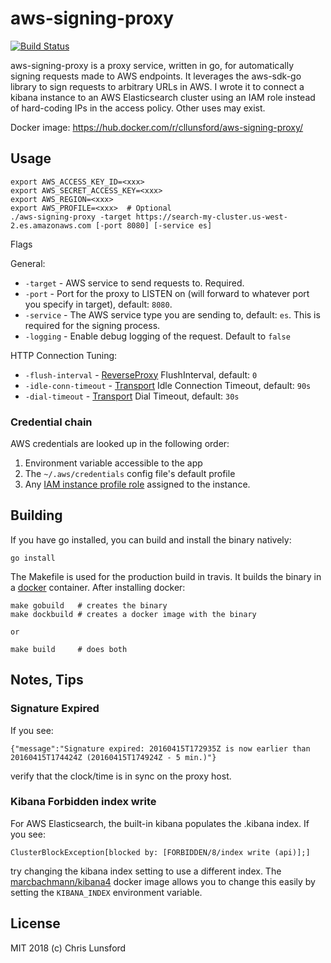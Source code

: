 aws-signing-proxy
=================
[![Build Status](https://travis-ci.org/cllunsford/aws-signing-proxy.svg?branch=master)](https://travis-ci.org/cllunsford/aws-signing-proxy)

aws-signing-proxy is a proxy service, written in go, for automatically signing requests made to AWS endpoints.  It leverages the aws-sdk-go library to sign requests to arbitrary URLs in AWS.  I wrote it to connect a kibana instance to an AWS Elasticsearch cluster using an IAM role instead of hard-coding IPs in the access policy.  Other uses may exist.

Docker image: https://hub.docker.com/r/cllunsford/aws-signing-proxy/

## Usage

```
export AWS_ACCESS_KEY_ID=<xxx>
export AWS_SECRET_ACCESS_KEY=<xxx>
export AWS_REGION=<xxx>
export AWS_PROFILE=<xxx>  # Optional
./aws-signing-proxy -target https://search-my-cluster.us-west-2.es.amazonaws.com [-port 8080] [-service es]
```

Flags

General:

 * `-target` - AWS service to send requests to.  Required.
 * `-port` - Port for the proxy to LISTEN on (will forward to whatever port you specify in target), default: `8080`.
 * `-service` - The AWS service type you are sending to, default: `es`.  This is required for the signing process.
 * `-logging` - Enable debug logging of the request. Default to `false`

HTTP Connection Tuning:

 * `-flush-interval` - [ReverseProxy](https://golang.org/pkg/net/http/httputil/#ReverseProxy) FlushInterval, default: `0`
 * `-idle-conn-timeout` - [Transport](https://golang.org/pkg/net/http/#Transport) Idle Connection Timeout, default: `90s`
 * `-dial-timeout` - [Transport](https://golang.org/pkg/net/http/#Transport) Dial Timeout, default: `30s`

### Credential chain

AWS credentials are looked up in the following order:

 1. Environment variable accessible to the app
 2. The `~/.aws/credentials` config file's default profile
 3. Any [IAM instance profile role](http://docs.aws.amazon.com/IAM/latest/UserGuide/id_roles_use_switch-role-ec2.html) assigned to the instance.

## Building

If you have go installed, you can build and install the binary natively:

```
go install
```

The Makefile is used for the production build in travis.  It builds the binary in a [docker](https://docs.docker.com/install/) container. After installing docker:

```
make gobuild   # creates the binary
make dockbuild # creates a docker image with the binary

or

make build     # does both
```

## Notes, Tips

### Signature Expired

If you see:

`{"message":"Signature expired: 20160415T172935Z is now earlier than 20160415T174424Z (20160415T174924Z - 5 min.)"}`

verify that the clock/time is in sync on the proxy host.

### Kibana Forbidden index write

For AWS Elasticsearch, the built-in kibana populates the .kibana index.  If you see:

`ClusterBlockException[blocked by: [FORBIDDEN/8/index write (api)];]`

try changing the kibana index setting to use a different index.  The [marcbachmann/kibana4](https://github.com/marcbachmann/dockerfile-kibana4) docker image allows you to change this easily by setting the ```KIBANA_INDEX``` environment variable.

## License

MIT 2018 (c) Chris Lunsford
